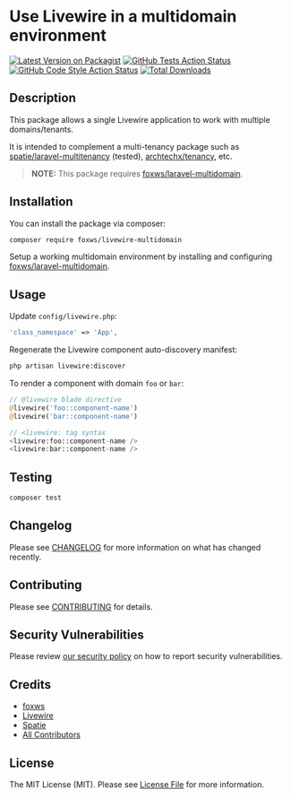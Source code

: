 # Use Livewire in a multidomain environment

[![Latest Version on Packagist](https://img.shields.io/packagist/v/foxws/livewire-multidomain.svg?style=flat-square)](https://packagist.org/packages/foxws/livewire-multidomain)
[![GitHub Tests Action Status](https://img.shields.io/github/workflow/status/foxws/livewire-multidomain/run-tests?label=tests)](https://github.com/foxws/livewire-multidomain/actions?query=workflow%3Arun-tests+branch%3Amain)
[![GitHub Code Style Action Status](https://img.shields.io/github/workflow/status/foxws/livewire-multidomain/Fix%20PHP%20code%20style%20issues?label=code%20style)](https://github.com/foxws/livewire-multidomain/actions?query=workflow%3A"Fix+PHP+code+style+issues"+branch%3Amain)
[![Total Downloads](https://img.shields.io/packagist/dt/foxws/livewire-multidomain.svg?style=flat-square)](https://packagist.org/packages/foxws/livewire-multidomain)

## Description

This package allows a single Livewire application to work with multiple domains/tenants.

It is intended to complement a multi-tenancy package such as [spatie/laravel-multitenancy](https://github.com/spatie/laravel-multitenancy) (tested), [archtechx/tenancy](https://github.com/archtechx/tenancy), etc.

> **NOTE:** This package requires [foxws/laravel-multidomain](https://github.com/foxws/laravel-multidomain).

## Installation

You can install the package via composer:

```bash
composer require foxws/livewire-multidomain
```

Setup a working multidomain environment by installing and configuring [foxws/laravel-multidomain](https://github.com/foxws/laravel-multidomain).

## Usage

Update `config/livewire.php`:

```php
'class_namespace' => 'App',
```

Regenerate the Livewire component auto-discovery manifest:

```bash
php artisan livewire:discover
```

To render a component with domain `foo` or `bar`:

```php
// @livewire blade directive
@livewire('foo::component-name')
@livewire('bar::component-name')

// <livewire: tag syntax
<livewire:foo::component-name />
<livewire:bar::component-name />
```

## Testing

```bash
composer test
```

## Changelog

Please see [CHANGELOG](CHANGELOG.md) for more information on what has changed recently.

## Contributing

Please see [CONTRIBUTING](CONTRIBUTING.md) for details.

## Security Vulnerabilities

Please review [our security policy](../../security/policy) on how to report security vulnerabilities.

## Credits

- [foxws](https://github.com/foxws)
- [Livewire](https://github.com/livewire)
- [Spatie](https://github.com/spatie)
- [All Contributors](../../contributors)

## License

The MIT License (MIT). Please see [License File](LICENSE.md) for more information.
